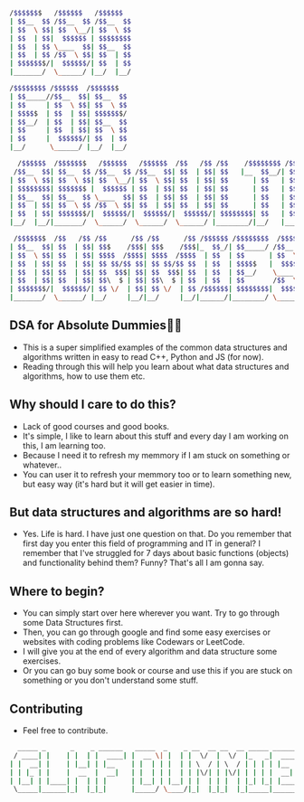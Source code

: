 ```bash
/$$$$$$$   /$$$$$$   /$$$$$$ 
| $$__  $$ /$$__  $$ /$$__  $$
| $$  \ $$| $$  \__/| $$  \ $$
| $$  | $$|  $$$$$$ | $$$$$$$$
| $$  | $$ \____  $$| $$__  $$
| $$  | $$ /$$  \ $$| $$  | $$
| $$$$$$$/|  $$$$$$/| $$  | $$
|_______/  \______/ |__/  |__/

/$$$$$$$$ /$$$$$$  /$$$$$$$ 
| $$_____//$$__  $$| $$__  $$
| $$     | $$  \ $$| $$  \ $$
| $$$$$  | $$  | $$| $$$$$$$/
| $$__/  | $$  | $$| $$__  $$
| $$     | $$  | $$| $$  \ $$
| $$     |  $$$$$$/| $$  | $$
|__/      \______/ |__/  |__/

  /$$$$$$  /$$$$$$$   /$$$$$$   /$$$$$$  /$$   /$$ /$$    /$$$$$$$$ /$$$$$$$$
 /$$__  $$| $$__  $$ /$$__  $$ /$$__  $$| $$  | $$| $$   |__  $$__/| $$_____/
| $$  \ $$| $$  \ $$| $$  \__/| $$  \ $$| $$  | $$| $$      | $$   | $$      
| $$$$$$$$| $$$$$$$ |  $$$$$$ | $$  | $$| $$  | $$| $$      | $$   | $$$$$   
| $$__  $$| $$__  $$ \____  $$| $$  | $$| $$  | $$| $$      | $$   | $$__/   
| $$  | $$| $$  \ $$ /$$  \ $$| $$  | $$| $$  | $$| $$      | $$   | $$      
| $$  | $$| $$$$$$$/|  $$$$$$/|  $$$$$$/|  $$$$$$/| $$$$$$$$| $$   | $$$$$$$$
|__/  |__/|_______/  \______/  \______/  \______/ |________/|__/   |________/

 /$$$$$$$  /$$   /$$ /$$      /$$ /$$      /$$ /$$$$$$ /$$$$$$$$  /$$$$$$ 
| $$__  $$| $$  | $$| $$$    /$$$| $$$    /$$$|_  $$_/| $$_____/ /$$__  $$
| $$  \ $$| $$  | $$| $$$$  /$$$$| $$$$  /$$$$  | $$  | $$      | $$  \__/
| $$  | $$| $$  | $$| $$ $$/$$ $$| $$ $$/$$ $$  | $$  | $$$$$   |  $$$$$$ 
| $$  | $$| $$  | $$| $$  $$$| $$| $$  $$$| $$  | $$  | $$__/    \____  $$
| $$  | $$| $$  | $$| $$\  $ | $$| $$\  $ | $$  | $$  | $$       /$$  \ $$
| $$$$$$$/|  $$$$$$/| $$ \/  | $$| $$ \/  | $$ /$$$$$$| $$$$$$$$|  $$$$$$/
|_______/  \______/ |__/     |__/|__/     |__/|______/|________/ \______/
```

## DSA for Absolute Dummies😵‍💫
- This is a super simplified examples of the common data structures and algorithms written in easy to read C++, Python and JS (for now).
- Reading through this will help you learn about what data structures and algorithms, how to use them etc.

## Why should I care to do this? 
- Lack of good courses and good books.
- It's simple, I like to learn about this stuff and every day I am working on this, I am learning too. 
- Because I need it to refresh my memmory if I am stuck on something or whatever.. 
- You can user it to refresh your memmory too or to learn something new, but easy way (it's hard but it will get easier in time).

## But data structures and algorithms are so hard!
- Yes. Life is hard. I have just one question on that. Do you remember that first day you enter this field of programming and IT in general? 
  I remember that I've struggled for 7 days about basic functions (objects) and functionality behind them? Funny? 
  That's all I am gonna say. 

## Where to begin?
- You can simply start over here wherever you want. Try to go through some Data Structures first.
- Then, you can go through google and find some easy exercises or websites with coding problems like Codewars or LeetCode.
- I will give you at the end of every algorithm and data structure some exercises.
- Or you can go buy some book or course and use this if you are stuck on something or you don't understand some stuff.

## Contributing
- Feel free to contribute.

```bash
  _____ _      _    _ ______   _____  _    _ __  __ __  __ _____ ______  _____ _ 
 / ____| |    | |  | |  ____| |  __ \| |  | |  \/  |  \/  |_   _|  ____|/ ____| |
| |  __| |    | |__| | |__    | |  | | |  | | \  / | \  / | | | | |__  | (___ | |
| | |_ | |    |  __  |  __|   | |  | | |  | | |\/| | |\/| | | | |  __|  \___ \| |
| |__| | |____| |  | | |      | |__| | |__| | |  | | |  | |_| |_| |____ ____) |_|
 \_____|______|_|  |_|_|      |_____/ \____/|_|  |_|_|  |_|_____|______|_____/(_)
```
